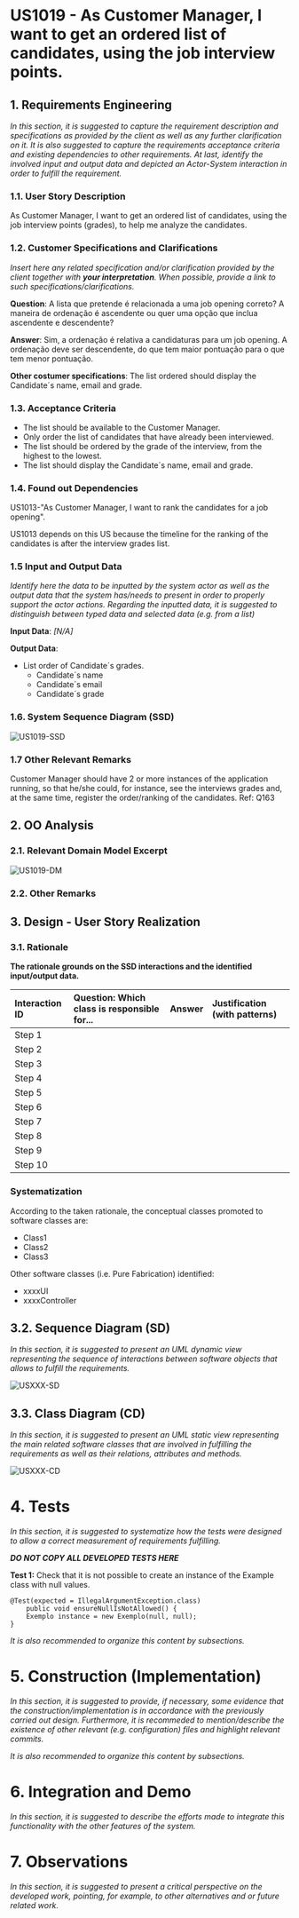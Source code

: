 # US1019 - As Customer Manager, I want to get an ordered list of candidates, using the job interview points.


## 1. Requirements Engineering

_In this section, it is suggested to capture the requirement description and specifications as provided by the client as well as any further clarification on it. It is also suggested to capture the requirements acceptance criteria and existing dependencies to other requirements. At last, identify the involved input and output data and depicted an Actor-System interaction in order to fulfill the requirement._

### 1.1. User Story Description

As Customer Manager, I want to get an ordered list of candidates, using the job interview points (grades), to help me analyze the candidates.

### 1.2. Customer Specifications and Clarifications

_Insert here any related specification and/or clarification provided by the client together with **your interpretation**. When possible, provide a link to such specifications/clarifications._

**Question**: A lista que pretende é relacionada a uma job opening correto? A maneira de ordenação é ascendente ou quer uma opção que inclua ascendente e descendente?

**Answer**: Sim, a ordenação é relativa a candidaturas para um job opening. A ordenação deve ser descendente, do que tem maior pontuação para o que tem menor pontuação.

**Other costumer specifications**:
    The list ordered should display the Candidate´s name, email and grade.

### 1.3. Acceptance Criteria

* The list should be available to the Customer Manager.
* Only order the list of candidates that have already been interviewed.
* The list should be ordered by the grade of the interview, from the highest to the lowest.
* The list should display the Candidate´s name, email and grade.

### 1.4. Found out Dependencies

US1013-"As Customer Manager, I want to rank the candidates for a job opening". 

US1013 depends on this US because the timeline for the ranking of the candidates is after the interview grades list.

### 1.5 Input and Output Data

_Identify here the data to be inputted by the system actor as well as the output data that the system has/needs to present in order to properly support the actor actions. Regarding the inputted data, it is suggested to distinguish between typed data and selected data (e.g. from a list)_

**Input Data**:
*[N/A]*

**Output Data**:

* List order of Candidate´s grades.
    * Candidate´s name
    * Candidate´s email
    * Candidate´s grade


### 1.6. System Sequence Diagram (SSD)




![US1019-SSD](01.requirements-engineering/svg/SSD.svg)

### 1.7 Other Relevant Remarks

Customer Manager should have 2 or more instances of the application running, so that he/she could, for instance, see the interviews grades and, at the same time, register the order/ranking of the candidates. Ref: Q163



## 2. OO Analysis

### 2.1. Relevant Domain Model Excerpt


![US1019-DM](02.analysis/svg/DM.svg)

### 2.2. Other Remarks


## 3. Design - User Story Realization

### 3.1. Rationale

**The rationale grounds on the SSD interactions and the identified input/output data.**

| Interaction ID | Question: Which class is responsible for... | Answer | Justification (with patterns) |
|:---------------|:--------------------------------------------|:-------|:------------------------------|
| Step 1         |                                             |        |                               |
| Step 2         |                                             |        |                               |
| Step 3         |                                             |        |                               |
| Step 4         |                                             |        |                               |
| Step 5         |                                             |        |                               |
| Step 6         |                                             |        |                               |
| Step 7         |                                             |        |                               |
| Step 8         |                                             |        |                               |
| Step 9         |                                             |        |                               |
| Step 10        |                                             |        |                               |

### Systematization ##

According to the taken rationale, the conceptual classes promoted to software classes are:

* Class1
* Class2
* Class3

Other software classes (i.e. Pure Fabrication) identified:

* xxxxUI
* xxxxController

## 3.2. Sequence Diagram (SD)

_In this section, it is suggested to present an UML dynamic view representing the sequence of interactions between software objects that allows to fulfill the requirements._

![USXXX-SD](03.design/svg/SD.svg)

## 3.3. Class Diagram (CD)

_In this section, it is suggested to present an UML static view representing the main related software classes that are involved in fulfilling the requirements as well as their relations, attributes and methods._

![USXXX-CD](03.design/svg/CD.svg)


# 4. Tests
_In this section, it is suggested to systematize how the tests were designed to allow a correct measurement of requirements fulfilling._

**_DO NOT COPY ALL DEVELOPED TESTS HERE_**

**Test 1:** Check that it is not possible to create an instance of the Example class with null values.

	@Test(expected = IllegalArgumentException.class)
		public void ensureNullIsNotAllowed() {
		Exemplo instance = new Exemplo(null, null);
	}

_It is also recommended to organize this content by subsections._


# 5. Construction (Implementation)

_In this section, it is suggested to provide, if necessary, some evidence that the construction/implementation is in accordance with the previously carried out design. Furthermore, it is recommeded to mention/describe the existence of other relevant (e.g. configuration) files and highlight relevant commits._

_It is also recommended to organize this content by subsections._


# 6. Integration and Demo

_In this section, it is suggested to describe the efforts made to integrate this functionality with the other features of the system._


# 7. Observations

_In this section, it is suggested to present a critical perspective on the developed work, pointing, for example, to other alternatives and or future related work._